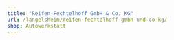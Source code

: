 ```yaml
---
title: "Reifen-Fechtelhoff GmbH & Co. KG"
url: /langelsheim/reifen-fechtelhoff-gmbh-und-co-kg/
shop: Autowerkstatt
---
```

